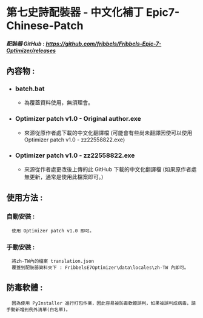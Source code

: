 # 第七史詩配裝器 - 中文化補丁 Epic7-Chinese-Patch

##### 配裝器 GitHub : https://github.com/fribbels/Fribbels-Epic-7-Optimizer/releases

## 內容物 :
* ### **batch.bat**
    * 為覆蓋資料使用，無須理會。

* ### **Optimizer patch v1.0 - Original author.exe**
    * 來源從原作者處下載的中文化翻譯檔 (可能會有些尚未翻譯因使可以使用 Optimizer patch v1.0 - zz22558822.exe)

* ### **Optimizer patch v1.0 - zz22558822.exe**
    * 來源從作者處更改後上傳的此 GitHub 下載的中文化翻譯檔 (如果原作者處無更新，通常是使用此檔案即可。)


## 使用方法 :
   ### 自動安裝 :
      使用 Optimizer patch v1.0 即可。
      
   ### 手動安裝 :
      將zh-TW內的檔案 translation.json
      覆蓋到配裝器資料夾下 : FribbelsE7Optimizer\data\locales\zh-TW 內即可。

## 防毒軟體 :
      因為使用 PyInstaller 進行打包作業，因此容易被防毒軟體誤判，如果被誤判成病毒，請手動新增到例外清單(白名單)。
